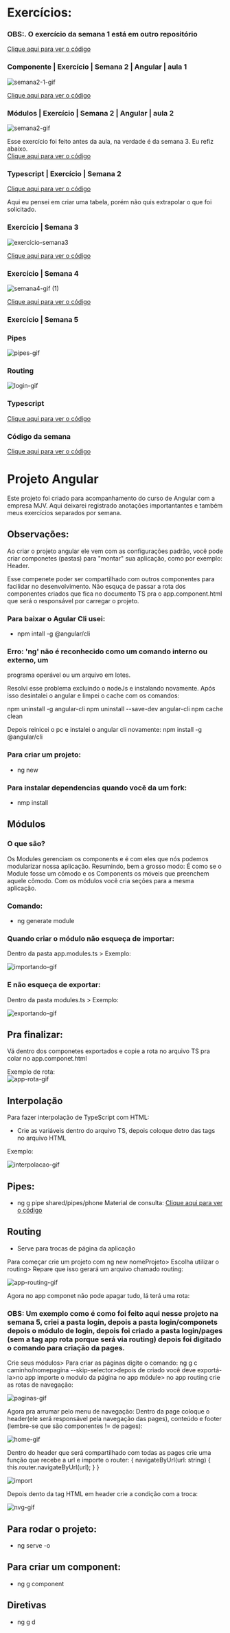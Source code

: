 # Exercícios:
### OBS:. O exercício da semana 1 está em outro repositório

<a href="https://github.com/bruleonel/angular">Clique aqui para ver o código</a>

<h3>Componente | Exercício | Semana 2 | Angular | aula 1</h3>

![semana2-1-gif](https://user-images.githubusercontent.com/104650333/228373826-7e27e6c2-0b3f-4a44-b927-a23de41fb464.gif)

<a href="https://github.com/bruleonel/projeto-angular/tree/main/semana2/exercicio-aula1-angular" text-decoration="none">Clique aqui 
para ver o código</a>

<h3>Módulos | Exercício | Semana 2 | Angular | aula 2</h3>

![semana2-gif](https://user-images.githubusercontent.com/104650333/228374020-bfd0d714-0e04-406c-a8ee-c4c68ce14904.gif)

Esse exercício foi feito antes da aula, na verdade é da semana 3. Eu refiz abaixo.
<br>
<a href="https://github.com/bruleonel/projeto-angular/tree/main/semana2/exercicio-aula2-gestao-de-funcionarios">Clique aqui para ver o código</a>

<h3>Typescript | Exercício | Semana 2</h3>

<a href="https://github.com/bruleonel/projeto-angular/tree/main/semana2
/typescript" text-decoration="none">Clique aqui para ver o código</a>

Aqui eu pensei em criar uma tabela, porém não quis extrapolar o que foi 
solicitado.

<h3>Exercício | Semana 3</h3>

![exercício-semana3](https://user-images.githubusercontent.com/104650333/228103976-cf4007fc-42e7-4c42-b1d4-13a0b448d6db.gif)

<a href="https://github.com/bruleonel/projeto-angular/tree/main/semana3/gestao-de-colaboradores" text-decoration=
"none">Clique aqui para ver o código</a>

<h3>Exercício | Semana 4</h3>

![semana4-gif (1)](https://user-images.githubusercontent.com/104650333/228101794-6dc0bcf0-28b1-4ecf-982e-425c047a1df6.gif)

<a href="https://github.com/bruleonel/projeto-angular/tree/main/semana4/mjv-cosmeticos" text-decoration=
"none">Clique aqui para ver o código</a>


<h3>Exercício | Semana 5</h3>

### Pipes
![pipes-gif](https://user-images.githubusercontent.com/104650333/230955784-b3898f01-ac44-4971-bf89-a150f4149757.gif)

### Routing
![login-gif](https://user-images.githubusercontent.com/104650333/230955977-971caa88-aa86-4dda-9bc4-d84328ab4863.gif)

### Typescript
<a href="https://github.com/bruleonel/projeto-angular/tree/main/semana5/typescript" text-decoration=
"none">Clique aqui para ver o código</a>

### Código da semana
<a href="https://github.com/bruleonel/projeto-angular/tree/main/semana5" text-decoration=
"none">Clique aqui para ver o código</a>

# Projeto Angular

Este projeto foi criado para acompanhamento do curso de Angular com a 
empresa MJV. Aqui deixarei registrado anotações importantantes e 
também meus exercícios separados por semana.

## Observações:
Ao criar o projeto angular ele vem com as configurações padrão, você 
pode criar componetes (pastas) para "montar" sua aplicação, como
por exemplo: Header.

Esse compenete poder ser compartilhado com outros componentes para 
facilidar no desenvolvimento. Não esquça de passar a rota dos 
componentes criados 
que fica no documento TS pra o app.component.html que será o responsável
 por carregar o projeto.
### Para baixar o Agular Cli usei:
- npm intall -g @angular/cli

### Erro: 'ng' não é reconhecido como um comando interno ou externo, um 
programa operável ou um arquivo em lotes.

Resolvi esse problema excluindo o nodeJs e instalando novamente. Após 
isso desintalei o angular e limpei o cache com os comandos:

npm uninstall -g angular-cli
npm uninstall --save-dev angular-cli
npm cache clean

Depois reinicei o pc e instalei o angular cli novamente:
npm install -g @angular/cli

### Para criar um projeto:
- ng new <nome>

### Para instalar dependencias quando você da um fork:
- nmp install

## Módulos

### O que são?
Os Modules gerenciam os components e é com eles que nós podemos modularizar
nossa aplicação. Resumindo, bem a grosso modo: É como se o Module fosse 
um cômodo e os Components os móveis que preenchem aquele cômodo.
Com os módulos você cria seções para a mesma aplicação. 

### Comando: 
- ng generate module <nome>

### Quando criar o módulo não esqueça de importar:
Dentro da pasta app.modules.ts >
Exemplo:<br>

![importando-gif](https://user-images.githubusercontent.com/104650333/228377257-94f0b623-df3f-419d-bbb8-4134e575362c.gif)

### E não esqueça de exportar:
Dentro da pasta <nome>  modules.ts >
Exemplo:<br>

![exportando-gif](https://user-images.githubusercontent.com/104650333/228377642-182bfacf-b14f-4416-8648-6aec836aa804.gif)


## Pra finalizar:
Vá dentro dos componetes exportados e copie a rota no arquivo TS pra colar
 no app.componet.html

Exemplo de rota: <app-header></app-header><br>
![app-rota-gif](https://user-images.githubusercontent.com/104650333/228377877-02868714-cd98-4445-b3b3-8da9bea8fca2.gif)


## Interpolação
Para fazer interpolação de TypeScript com HTML:
- Crie as variáveis dentro do arquivo TS, depois coloque detro das tags 
no arquivo HTML

Exemplo:

![interpolacao-gif](https://user-images.githubusercontent.com/104650333/228379567-cc2ee2bf-5590-4eef-b106-11e261daccc2.gif)

## Pipes:
- ng g pipe shared/pipes/phone
Material de consulta:
<a href="https://angular.io/guide/pipes" text-decoration=
"none">Clique aqui para ver o código</a>
 
## Routing
- Serve para trocas de página da aplicação
 
Para começar crie um projeto com ng new nomeProjeto>
Escolha utilizar o routing>
Repare que isso gerará um arquivo chamado routing:
 
![app-routing-gif](https://user-images.githubusercontent.com/104650333/230959418-144eaa0a-8fce-4d8d-baaf-d154337e243b.gif)

Agora no app componet não pode apagar tudo, lá terá uma rota: <!--<router-outlet>-->
 
 ### OBS: Um exemplo como é como foi feito aqui nesse projeto na semana 5, criei a pasta login, depois a pasta login/componets depois o módulo de login, depois foi criado a pasta login/pages (sem a tag app rota porque será via routing) depois foi digitado o comando para criação da pages.
 
Crie seus  módulos> Para criar as páginas digite o comando: ng g c caminho/nomepagina --skip-selector>depois de criado você deve exportá-la>no app importe o modulo da página no app módule> no app routing crie as rotas de navegação:
 
![paginas-gif](https://user-images.githubusercontent.com/104650333/230962568-89f3bf13-186c-438a-8672-b821a1f12afe.gif)
 
Agora pra arrumar pelo menu de navegação:
Dentro da page coloque o header(ele será responsável pela navegação das pages), conteúdo e footer (lembre-se que são componentes != de pages):
 
![home-gif](https://user-images.githubusercontent.com/104650333/230965623-6e154b52-7953-4bf5-8f95-b925c7ea3e81.gif)
 
 Dentro do header que será compartilhado com todas as pages crie uma função que recebe a url e importe o router:
 {
    navigateByUrl(url: string) {
    this.router.navigateByUrl(url);
  }
 }
 
 ![import](https://user-images.githubusercontent.com/104650333/230967548-f734d012-ab77-41ed-969f-607aa7c02233.gif)
 
 Depois dento da tag HTML em header crie a condição com a troca:
 
 ![nvg-gif](https://user-images.githubusercontent.com/104650333/230968703-2b8aef5a-4717-4787-81d8-deb183714803.gif)


 
 
## Para rodar o projeto:
- ng serve -o

## Para criar um component:
- ng g component <nome>

## Diretivas
- ng g d <nome>


